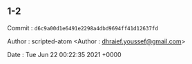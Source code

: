 ## 1-2 

 Commit : `d6c9a00d1e6491e2298a4dbd9694ff41d12637fd`

 Author : scripted-atom <Author : dhraief.youssef@gmail.com> 

 Date 	: Tue Jun 22 00:22:35 2021 +0000 

